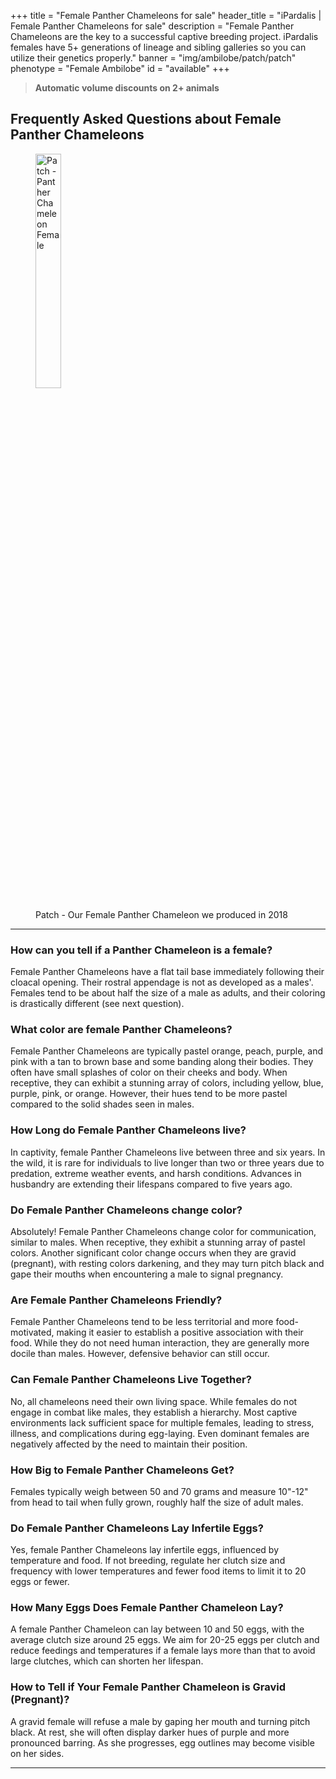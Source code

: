 +++
title = "Female Panther Chameleons for sale"
header_title = "iPardalis | Female Panther Chameleons for sale"
description = "Female Panther Chameleons are the key to a successful captive breeding project. iPardalis females have 5+ generations of lineage and sibling galleries so you can utilize their genetics properly."
banner = "img/ambilobe/patch/patch"
phenotype = "Female Ambilobe"
id = "available"
+++

> **Automatic volume discounts on 2+ animals**

## Frequently Asked Questions about Female Panther Chameleons

<figure itemprop="associatedMedia" itemscope itemtype="https://schema.org/ImageObject">
<img itemprop="contentUrl" src="/img/ambilobe/patch/patch.jpg" alt="Patch - Panther Chameleon Female" width=31% />
<figcaption itemprop="caption">Patch - Our Female Panther Chameleon we produced in 2018</figcaption>
</figure>
<hr>

### How can you tell if a Panther Chameleon is a female? 
Female Panther Chameleons have a flat tail base immediately following their cloacal opening. Their rostral appendage is not as developed as a males'. Females tend to be about half the size of a male as adults, and their coloring is drastically different (see next question).

### What color are female Panther Chameleons? 
Female Panther Chameleons are typically pastel orange, peach, purple, and pink with a tan to brown base and some banding along their bodies. They often have small splashes of color on their cheeks and body. When receptive, they can exhibit a stunning array of colors, including yellow, blue, purple, pink, or orange. However, their hues tend to be more pastel compared to the solid shades seen in males.

### How Long do Female Panther Chameleons live? 
In captivity, female Panther Chameleons live between three and six years. In the wild, it is rare for individuals to live longer than two or three years due to predation, extreme weather events, and harsh conditions. Advances in husbandry are extending their lifespans compared to five years ago. 

### Do Female Panther Chameleons change color? 
Absolutely! Female Panther Chameleons change color for communication, similar to males. When receptive, they exhibit a stunning array of pastel colors. Another significant color change occurs when they are gravid (pregnant), with resting colors darkening, and they may turn pitch black and gape their mouths when encountering a male to signal pregnancy.

### Are Female Panther Chameleons Friendly? 
Female Panther Chameleons tend to be less territorial and more food-motivated, making it easier to establish a positive association with their food. While they do not need human interaction, they are generally more docile than males. However, defensive behavior can still occur.

### Can Female Panther Chameleons Live Together? 
No, all chameleons need their own living space. While females do not engage in combat like males, they establish a hierarchy. Most captive environments lack sufficient space for multiple females, leading to stress, illness, and complications during egg-laying. Even dominant females are negatively affected by the need to maintain their position.

### How Big to Female Panther Chameleons Get? 
Females typically weigh between 50 and 70 grams and measure 10"-12" from head to tail when fully grown, roughly half the size of adult males.

### Do Female Panther Chameleons Lay Infertile Eggs? 
Yes, female Panther Chameleons lay infertile eggs, influenced by temperature and food. If not breeding, regulate her clutch size and frequency with lower temperatures and fewer food items to limit it to 20 eggs or fewer.

### How Many Eggs Does Female Panther Chameleon Lay? 
A female Panther Chameleon can lay between 10 and 50 eggs, with the average clutch size around 25 eggs. We aim for 20-25 eggs per clutch and reduce feedings and temperatures if a female lays more than that to avoid large clutches, which can shorten her lifespan.

### How to Tell if Your Female Panther Chameleon is Gravid (Pregnant)? 
A gravid female will refuse a male by gaping her mouth and turning pitch black. At rest, she will often display darker hues of purple and more pronounced barring. As she progresses, egg outlines may become visible on her sides.

--- 
